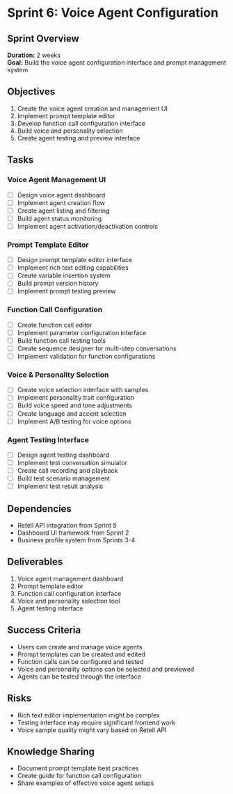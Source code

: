 # Sprint 6: Voice Agent Configuration

## Sprint Overview

**Duration:** 2 weeks  
**Goal:** Build the voice agent configuration interface and prompt management system

## Objectives

1. Create the voice agent creation and management UI
2. Implement prompt template editor
3. Develop function call configuration interface
4. Build voice and personality selection
5. Create agent testing and preview interface

## Tasks

### Voice Agent Management UI

- [ ] Design voice agent dashboard
- [ ] Implement agent creation flow
- [ ] Create agent listing and filtering
- [ ] Build agent status monitoring
- [ ] Implement agent activation/deactivation controls

### Prompt Template Editor

- [ ] Design prompt template editor interface
- [ ] Implement rich text editing capabilities
- [ ] Create variable insertion system
- [ ] Build prompt version history
- [ ] Implement prompt testing preview

### Function Call Configuration

- [ ] Create function call editor
- [ ] Implement parameter configuration interface
- [ ] Build function call testing tools
- [ ] Create sequence designer for multi-step conversations
- [ ] Implement validation for function configurations

### Voice & Personality Selection

- [ ] Create voice selection interface with samples
- [ ] Implement personality trait configuration
- [ ] Build voice speed and tone adjustments
- [ ] Create language and accent selection
- [ ] Implement A/B testing for voice options

### Agent Testing Interface

- [ ] Design agent testing dashboard
- [ ] Implement test conversation simulator
- [ ] Create call recording and playback
- [ ] Build test scenario management
- [ ] Implement test result analysis

## Dependencies

- Retell API integration from Sprint 5
- Dashboard UI framework from Sprint 2
- Business profile system from Sprints 3-4

## Deliverables

1. Voice agent management dashboard
2. Prompt template editor
3. Function call configuration interface
4. Voice and personality selection tool
5. Agent testing interface

## Success Criteria

- Users can create and manage voice agents
- Prompt templates can be created and edited
- Function calls can be configured and tested
- Voice and personality options can be selected and previewed
- Agents can be tested through the interface

## Risks

- Rich text editor implementation might be complex
- Testing interface may require significant frontend work
- Voice sample quality might vary based on Retell API

## Knowledge Sharing

- Document prompt template best practices
- Create guide for function call configuration
- Share examples of effective voice agent setups

